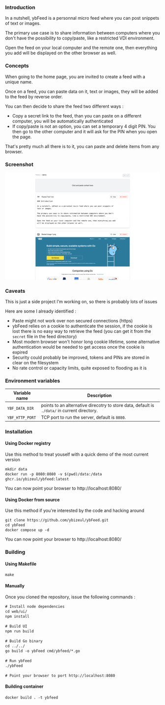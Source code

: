 ### Introduction

In a nutshell, ybFeed is a personnal micro feed where you can post snippets of 
text or images.

The primary use case is to share information between computers where you don't
have the possibility to copy/paste, like a restricted VDI environment.

Open the feed on your local computer and the remote one, then everything you add
will be displayed on the other browser as well.

### Concepts

When going to the home page, you are invited to create a feed with a unique
name.

Once on a feed, you can paste data on it, text or images, they will be added
to the feed by reverse order.

You can then decide to share the feed two different ways :

- Copy a secret link to the feed, than you can paste on a different computer,
you will be automatically authenticated
- If copy/paste is not an option, you can set a temporary 4 digit PIN. You then
go to the other computer and it will ask for the PIN when you open the page.

That's pretty much all there is to it, you can paste and delete items from any
browser.

### Screenshot

![Screenshot](assets/screenshot.png)

### Caveats

This is just a side project I'm working on, so there is probably lots of issues

Here are some I already identified :

- Paste might not work over non secured connections (https)
- ybFeed relies on a cookie to authenticate the session, if the cookie is lost
there is no easy way to retrieve the feed (you can get it from the `secret` file
in the feed directory)
- Most modern browser won't honor long cookie lifetime, some alternative
authentication would be needed to get access once the cookie is expired
- Security could probably be improved, tokens and PINs are stored in clear on
the filesystem
- No rate control or capacity limits, quite exposed to flooding as it is

### Environment variables
| Variable name | Description |
|---------------|-------------|
| `YBF_DATA_DIR` | points to an alternative direcotry to store data, default is `./data/` in current directory. |
| `YBF_HTTP_PORT` | TCP port to run the server, default is `8080`. |

### Installation

#### Using Docker registry

Use this method to treat youself with a quick demo of the most current version

```
mkdir data
docker run -p 8080:8080 -v $(pwd)/data:/data ghcr.io/ybizeul/ybfeed:latest
```

You can now point your browser to http://localhost:8080/

#### Using Docker from source

Use this method if you're interested by the code and hacking around

```
git clone https://github.com/ybizeul/ybFeed.git
cd ybFeed
docker compose up -d
```

You can now point your browser to http://localhost:8080/

### Building

#### Using Makefile

```
make
```

#### Manually

Once you cloned the repository, issue the following commands :
```
# Install node dependencies
cd web/ui/
npm install

# Build UI
npm run build

# Build Go binary
cd ../../
go build -o ybFeed cmd/ybfeed/*.go

# Run ybFeed
./ybFeed

# Point your browser to port http://localhost:8080
```

#### Building container

```
docker build . -t ybfeed
```

